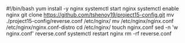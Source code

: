 #!/bin/bash
yum install -y nginx
systemctl start nginx
systemctl enable nginx
git clone https://github.com/tshenoy19/project15-config.git
mv ./project15-config/reverse.conf /etc/nginx/
mv /etc/nginx/nginx.conf /etc/nginx/nginx.conf-distro
cd /etc/nginx/
touch nginx.conf
sed -n 'w nginx.conf' reverse.conf
systemctl restart nginx
rm -rf reverse.conf




